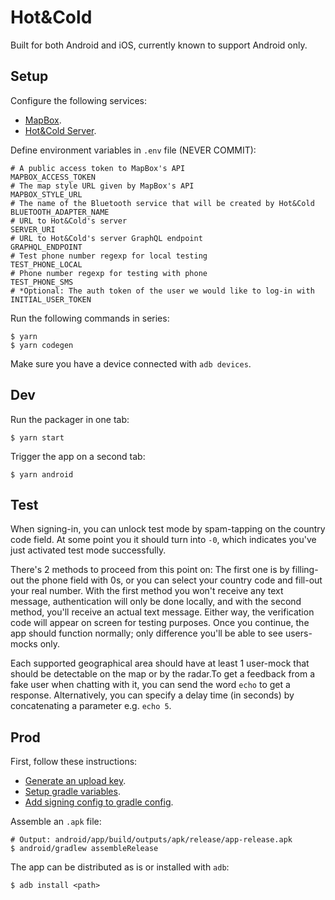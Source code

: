 # Hot&Cold

Built for both Android and iOS, currently known to support Android only.

## Setup

Configure the following services:

- [MapBox](https://www.mapbox.com/).
- [Hot&Cold Server](https://github.com/DAB0mB/HotnCold-server).

Define environment variables in `.env` file (NEVER COMMIT):

    # A public access token to MapBox's API
    MAPBOX_ACCESS_TOKEN
    # The map style URL given by MapBox's API
    MAPBOX_STYLE_URL
    # The name of the Bluetooth service that will be created by Hot&Cold
    BLUETOOTH_ADAPTER_NAME
    # URL to Hot&Cold's server
    SERVER_URI
    # URL to Hot&Cold's server GraphQL endpoint
    GRAPHQL_ENDPOINT
    # Test phone number regexp for local testing
    TEST_PHONE_LOCAL
    # Phone number regexp for testing with phone
    TEST_PHONE_SMS
    # *Optional: The auth token of the user we would like to log-in with
    INITIAL_USER_TOKEN

Run the following commands in series:

    $ yarn
    $ yarn codegen

Make sure you have a device connected with `adb devices`.

## Dev

Run the packager in one tab:

    $ yarn start

Trigger the app on a second tab:

    $ yarn android

## Test

When signing-in, you can unlock test mode by spam-tapping on the country code field. At some point you it should turn into `-0`, which indicates you've just activated test mode successfully.

There's 2 methods to proceed from this point on: The first one is by filling-out the phone field with 0s, or you can select your country code and fill-out your real number. With the first method you won't receive any text message, authentication will only be done locally, and with the second method, you'll receive an actual text message. Either way, the verification code will appear on screen for testing purposes. Once you continue, the app should function normally; only difference you'll be able to see users-mocks only.

Each supported geographical area should have at least 1 user-mock that should be detectable on the map or by the radar.To get a feedback from a fake user when chatting with it, you can send the word `echo` to get a response. Alternatively, you can specify a delay time (in seconds) by concatenating a parameter e.g. `echo 5`.

## Prod

First, follow these instructions:

- [Generate an upload key](https://facebook.github.io/react-native/docs/signed-apk-android#generating-an-upload-key).
- [Setup gradle variables](https://facebook.github.io/react-native/docs/signed-apk-android#setting-up-gradle-variables).
- [Add signing config to gradle config](https://facebook.github.io/react-native/docs/signed-apk-android#adding-signing-config-to-your-apps-gradle-config).

Assemble an `.apk` file:

    # Output: android/app/build/outputs/apk/release/app-release.apk
    $ android/gradlew assembleRelease

The app can be distributed as is or installed with `adb`:

    $ adb install <path>
